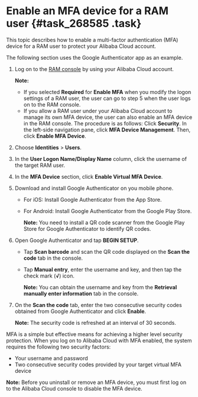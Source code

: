 # Enable an MFA device for a RAM user {#task_268585 .task}

This topic describes how to enable a multi-factor authentication \(MFA\) device for a RAM user to protect your Alibaba Cloud account.

The following section uses the Google Authenticator app as an example.

1.  Log on to the [RAM console](https://partners-intl.console.aliyun.com/#/ram) by using your Alibaba Cloud account. 

    **Note:** 

    -   If you selected **Required** for **Enable MFA** when you modify the logon settings of a RAM user, the user can go to step 5 when the user logs on to the RAM console.
    -   If you allow a RAM user under your Alibaba Cloud account to manage its own MFA device, the user can also enable an MFA device in the RAM console. The procedure is as follows: Click **Security**. In the left-side navigation pane, click **MFA Device Management**. Then, click **Enable MFA Device**.
2.  Choose **Identities** \> **Users**.
3.  In the **User Logon Name/Display Name** column, click the username of the target RAM user.
4.  In the **MFA Device** section, click **Enable Virtual MFA Device**.
5.  Download and install Google Authenticator on you mobile phone. 
    -   For iOS: Install Google Authenticator from the App Store.
    -   For Android: Install Google Authenticator from the Google Play Store.

        **Note:** You need to install a QR code scanner from the Google Play Store for Google Authenticator to identify QR codes.

6.  Open Google Authenticator and tap **BEGIN SETUP**. 
    -   Tap **Scan barcode** and scan the QR code displayed on the **Scan the code** tab in the console.
    -   Tap **Manual entry**, enter the username and key, and then tap the check mark \(**√**\) icon.

        **Note:** You can obtain the username and key from the **Retrieval manually enter information** tab in the console.

7.  On the **Scan the code** tab, enter the two consecutive security codes obtained from Google Authenticator and click **Enable**. 

    **Note:** The security code is refreshed at an interval of 30 seconds.


MFA is a simple but effective means for achieving a higher level security protection. When you log on to Alibaba Cloud with MFA enabled, the system requires the following two security factors:

-   Your username and password
-   Two consecutive security codes provided by your target virtual MFA device

**Note:** Before you uninstall or remove an MFA device, you must first log on to the Alibaba Cloud console to disable the MFA device.

